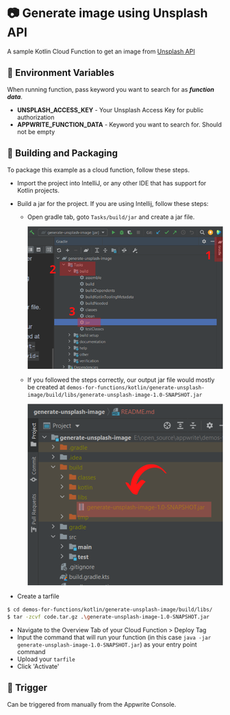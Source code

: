 # 📷 Generate image using Unsplash API
A sample Kotlin Cloud Function to get an image from [Unsplash API](https://unsplash.com/documentation#search-photos)

## 📝 Environment Variables
When running function, pass keyword you want to search for as ***function data***.

* **UNSPLASH_ACCESS_KEY** - Your Unsplash Access Key for public authorization
* **APPWRITE_FUNCTION_DATA** - Keyword you want to search for. Should not be empty

## 🚀 Building and Packaging

To package this example as a cloud function, follow these steps.

* Import the project into IntelliJ, or any other IDE that has support for Kotlin projects.

* Build a jar for the project. If you are using Intellij, follow these steps:
    - Open gradle tab, goto `Tasks/build/jar` and create a jar file.

      <img src="./screenshots/gradle-build-instr.png" width="512">
    - If you followed the steps correctly, our output jar file would mostly be created at `demos-for-functions/kotlin/generate-unsplash-image/build/libs/generate-unsplash-image-1.0-SNAPSHOT.jar`

      <img src="./screenshots/jar-loc.png" width="512">

* Create a tarfile

```bash
$ cd demos-for-functions/kotlin/generate-unsplash-image/build/libs/
$ tar -zcvf code.tar.gz .\generate-unsplash-image-1.0-SNAPSHOT.jar
```

* Navigate to the Overview Tab of your Cloud Function > Deploy Tag
* Input the command that will run your function (in this case `java -jar generate-unsplash-image-1.0-SNAPSHOT.jar`) as your entry point command
* Upload your `tarfile`
* Click 'Activate'

## 🎯 Trigger
Can be triggered from manually from the Appwrite Console.

